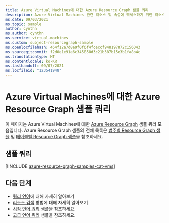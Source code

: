 ```yaml
---
title: Azure Virtual Machines에 대한 Azure Resource Graph 샘플 쿼리
description: Azure Virtual Machines 관련 리소스 및 속성에 액세스하기 위한 리소스 유형 및 테이블의 사용을 보여 주는 Azure Virtual Machines에 대한 샘플 Azure Resource Graph 쿼리입니다.
ms.date: 09/03/2021
ms.topic: sample
author: cynthn
ms.author: cynthn
ms.service: virtual-machines
ms.custom: subject-resourcegraph-sample
ms.openlocfilehash: 464f12a7d8e9f0f6f4fceccf948197872c156043
ms.sourcegitcommit: f2d0e1e91a6c345858d3c21b387b15e3b1fa8b4c
ms.translationtype: HT
ms.contentlocale: ko-KR
ms.lasthandoff: 09/07/2021
ms.locfileid: "123541948"
---
```

# <a name="azure-resource-graph-sample-queries-for-azure-virtual-machines"></a>Azure Virtual Machines에 대한 Azure Resource Graph 샘플 쿼리

이 페이지는 Azure Virtual Machines에 대한 [Azure Resource Graph](../governance/resource-graph/overview.md) 샘플 쿼리 모음입니다. Azure Resource Graph 샘플의 전체 목록은 [범주별 Resource Graph 샘플](../governance/resource-graph/samples/samples-by-category.md) 및 [테이블별 Resource Graph 샘플](../governance/resource-graph/samples/samples-by-table.md)을 참조하세요.

## <a name="sample-queries"></a>샘플 쿼리

[!INCLUDE [azure-resource-graph-samples-cat-vms](../../includes/resource-graph/samples/bycat/azure-virtual-machines.md)]

## <a name="next-steps"></a>다음 단계

- [쿼리 언어](../governance/resource-graph/concepts/query-language.md)에 대해 자세히 알아보기
- [리소스 검색](../governance/resource-graph/concepts/explore-resources.md) 방법에 대해 자세히 알아보기
- [시작 언어 쿼리](../governance/resource-graph/samples/starter.md) 샘플을 참조하세요.
- [고급 언어 쿼리](../governance/resource-graph/samples/advanced.md) 샘플을 참조하세요.
